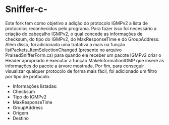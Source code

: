 # Sniffer-c-
Este fork tem como objetivo a adição do protocolo IGMPv2 a lista de protocolos reconhecidos pelo programa.
Para fazer isso foi necessário a criação do cabeçalho IGMPv2, o qual concede as informações de checksum, do tipo do IGMPv2, do MaxResponseTime e do GroupAddress. Além disso, foi adicionada uma tratativa a mais na função listPackets_ItemSelectionChanged (presente no arquivo PraisedSnifferForm.cs) para quando ele receber um pacote IGMPv2 criar o Header apropriado e executar a função MakeInformationIGMP que insere as informações do pacote a árvore mostrada.
Por fim, para conseguir visualizar qualquer protocolo de forma mais fácil, foi adicionado um filtro por tipo de protocolo.

- Informações listadas: 
- Checksum
- Tipo do IGMPv2
- MaxResponseTime
- GroupAddress
- Origem
- Destino
